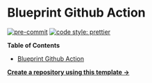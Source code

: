 # Blueprint Github Action

[![pre-commit][pre-commit.badge]][pre-commit.url]
[![code style: prettier][code-style.badge]][code-style.url]

<!-- START doctoc generated TOC please keep comment here to allow auto update -->
<!-- DON'T EDIT THIS SECTION, INSTEAD RE-RUN doctoc TO UPDATE -->
**Table of Contents**

- [Blueprint Github Action](#blueprint-github-action)

<!-- END doctoc generated TOC please keep comment here to allow auto update -->

[**Create a repository using this template →**][template.generate]

<!-- resources -->
[template.generate]: https://github.com/accelerator-blueprints/blueprint-github-action/generate
[pre-commit.badge]: https://img.shields.io/badge/pre--commit-enabled-brightgreen?logo=pre-commit&logoColor=white
[pre-commit.url]: https://github.com/pre-commit/pre-commit
[code-style.badge]: https://img.shields.io/badge/code_style-prettier-ff69b4.svg?style=flat-square
[code-style.url]: https://github.com/prettier/prettier
